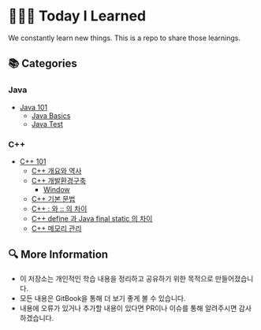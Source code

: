 # 👩🏻‍💻 Today I Learned

We constantly learn new things. This is a repo to share those learnings.

## 📚 Categories

### Java
- [Java 101](Java/101/README.md)
  - [Java Basics](Java/101/01_Java_basic.md)
  - [Java Test](Java/101/02_Java_test.md)

### C++
- [C++ 101](C++/101/README.md)
  - [C++ 개요와 역사](C++/101/C++개요와_역사.md)
  - [C++ 개발환경구축](C++/101/C++개발_환경_구축.md)
    - [Window](C++/101/Window.md)
  - [C++ 기본 문법](C++/101/C++기본문법.md)
  - [C++ : 와 :: 의 차이](C++/101/C++와-::의_차이.md)
  - [C++ define 과 Java final static 의 차이](C++/101/C++define_과_final_static의_차이.md)
  - [C++ 메모리 관리](C++/101/C++메모리관리.md)

## 🔍 More Information
- 이 저장소는 개인적인 학습 내용을 정리하고 공유하기 위한 목적으로 만들어졌습니다.
- 모든 내용은 GitBook을 통해 더 보기 좋게 볼 수 있습니다.
- 내용에 오류가 있거나 추가할 내용이 있다면 PR이나 이슈를 통해 알려주시면 감사하겠습니다.